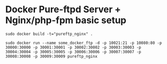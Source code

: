 
Docker Pure-ftpd Server + Nginx/php-fpm  basic setup
============================


    sudo docker build -t="pureftp_nginx" .
    
    sudo docker run --name some_docker_ftp -d -p 10021:21 -p 10080:80 -p 30000:30000 -p 30001:30001 -p 30002:30002 -p 30003:30003 -p 30004:30004 -p 30005:30005 -p 30006:30006 -p 30007:30007 -p 30008:30008 -p 30009:30009 pureftp_nginx
